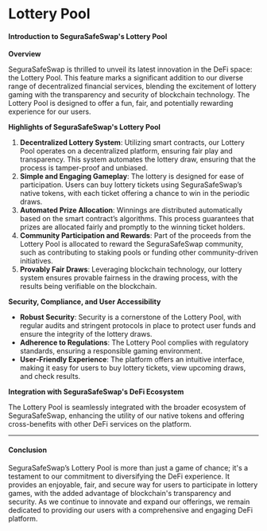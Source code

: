 # Lottery Pool

#### Introduction to SeguraSafeSwap's Lottery Pool

**Overview**

SeguraSafeSwap is thrilled to unveil its latest innovation in the DeFi space: the Lottery Pool. This feature marks a significant addition to our diverse range of decentralized financial services, blending the excitement of lottery gaming with the transparency and security of blockchain technology. The Lottery Pool is designed to offer a fun, fair, and potentially rewarding experience for our users.

**Highlights of SeguraSafeSwap's Lottery Pool**

1. **Decentralized Lottery System**: Utilizing smart contracts, our Lottery Pool operates on a decentralized platform, ensuring fair play and transparency. This system automates the lottery draw, ensuring that the process is tamper-proof and unbiased.
2. **Simple and Engaging Gameplay**: The lottery is designed for ease of participation. Users can buy lottery tickets using SeguraSafeSwap’s native tokens, with each ticket offering a chance to win in the periodic draws.
3. **Automated Prize Allocation**: Winnings are distributed automatically based on the smart contract’s algorithms. This process guarantees that prizes are allocated fairly and promptly to the winning ticket holders.
4. **Community Participation and Rewards**: Part of the proceeds from the Lottery Pool is allocated to reward the SeguraSafeSwap community, such as contributing to staking pools or funding other community-driven initiatives.
5. **Provably Fair Draws**: Leveraging blockchain technology, our lottery system ensures provable fairness in the drawing process, with the results being verifiable on the blockchain.

**Security, Compliance, and User Accessibility**

* **Robust Security**: Security is a cornerstone of the Lottery Pool, with regular audits and stringent protocols in place to protect user funds and ensure the integrity of the lottery draws.
* **Adherence to Regulations**: The Lottery Pool complies with regulatory standards, ensuring a responsible gaming environment.
* **User-Friendly Experience**: The platform offers an intuitive interface, making it easy for users to buy lottery tickets, view upcoming draws, and check results.

**Integration with SeguraSafeSwap's DeFi Ecosystem**

The Lottery Pool is seamlessly integrated with the broader ecosystem of SeguraSafeSwap, enhancing the utility of our native tokens and offering cross-benefits with other DeFi services on the platform.

***

#### Conclusion

SeguraSafeSwap’s Lottery Pool is more than just a game of chance; it's a testament to our commitment to diversifying the DeFi experience. It provides an enjoyable, fair, and secure way for users to participate in lottery games, with the added advantage of blockchain's transparency and security. As we continue to innovate and expand our offerings, we remain dedicated to providing our users with a comprehensive and engaging DeFi platform.
